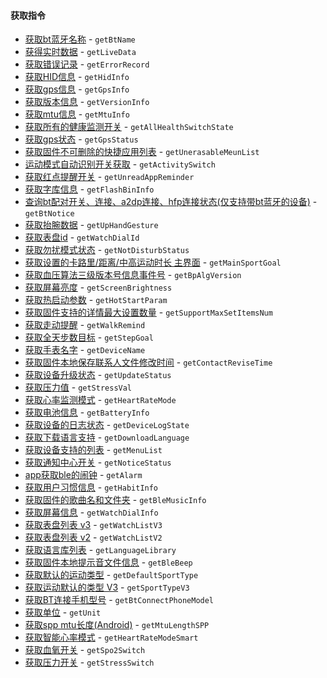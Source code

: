 #### 获取指令

- [获取bt蓝牙名称](IDOGetBtName.md) - `getBtName`
- [获得实时数据](IDOGetLiveData.md) - `getLiveData`
- [获取错误记录](IDOGetErrorRecord.md) - `getErrorRecord`
- [获取HID信息](IDOGetHidInfo.md) - `getHidInfo`
- [获取gps信息](IDOGetGpsInfo.md) - `getGpsInfo`
- [获取版本信息](IDOGetVersionInfo.md) - `getVersionInfo`
- [获取mtu信息](IDOGetMtuInfo.md) - `getMtuInfo`
- [获取所有的健康监测开关](IDOGetAllHealthSwitchState.md) - `getAllHealthSwitchState`
- [获取gps状态](IDOGetGpsStatus.md) - `getGpsStatus`
- [获取固件不可删除的快捷应用列表](IDOGetUnerasableMeunList.md) - `getUnerasableMeunList`
- [运动模式自动识别开关获取](IDOGetActivitySwitch.md) - `getActivitySwitch`
- [获取红点提醒开关](IDOGetUnreadAppReminder.md) - `getUnreadAppReminder`
- [获取字库信息](IDOGetFlashBinInfo.md) - `getFlashBinInfo`
- [查询bt配对开关、连接、a2dp连接、hfp连接状态(仅支持带bt蓝牙的设备)](IDOGetBtNotice.md) - `getBtNotice`
- [获取抬腕数据](IDOGetUpHandGesture.md) - `getUpHandGesture`
- [获取表盘id](IDOGetWatchDialId.md) - `getWatchDialId`
- [获取勿扰模式状态](IDOGetNotDisturbStatus.md) - `getNotDisturbStatus`
- [获取设置的卡路里/距离/中高运动时长 主界面](IDOGetMainSportGoal.md) - `getMainSportGoal`
- [获取血压算法三级版本号信息事件号](IDOGetBpAlgVersion.md) - `getBpAlgVersion`
- [获取屏幕亮度](IDOGetScreenBrightness.md) - `getScreenBrightness`
- [获取热启动参数](IDOGetHotStartParam.md) - `getHotStartParam`
- [获取固件支持的详情最大设置数量](IDOGetSupportMaxSetItemsNum.md) - `getSupportMaxSetItemsNum`
- [获取走动提醒](IDOGetWalkRemind.md) - `getWalkRemind`
- [获取全天步数目标](IDOGetStepGoal.md) - `getStepGoal`
- [获取手表名字](IDOGetDeviceName.md) - `getDeviceName`
- [获取固件本地保存联系人文件修改时间](IDOGetContactReviseTime.md) - `getContactReviseTime`
- [获取设备升级状态](IDOGetUpdateStatus.md) - `getUpdateStatus`
- [获取压力值](IDOGetStressVal.md) - `getStressVal`
- [获取心率监测模式](IDOGetHeartRateMode.md) - `getHeartRateMode`
- [获取电池信息](IDOGetBatteryInfo.md) - `getBatteryInfo`
- [获取设备的日志状态](IDOGetDeviceLogState.md) - `getDeviceLogState`
- [获取下载语言支持](IDOGetDownloadLanguage.md) - `getDownloadLanguage`
- [获取设备支持的列表](IDOGetMenuList.md) - `getMenuList`
- [获取通知中心开关](IDOGetNoticeStatus.md) - `getNoticeStatus`
- [app获取ble的闹钟](IDOGetAlarm.md) - `getAlarm`
- [获取用户习惯信息](IDOGetHabitInfo.md) - `getHabitInfo`
- [获取固件的歌曲名和文件夹](IDOGetBleMusicInfo.md) - `getBleMusicInfo`
- [获取屏幕信息](IDOGetWatchDialInfo.md) - `getWatchDialInfo`
- [获取表盘列表 v3](IDOGetWatchListV3.md) - `getWatchListV3`
- [获取表盘列表 v2](IDOGetWatchListV2.md) - `getWatchListV2`
- [获取语言库列表](IDOGetLanguageLibrary.md) - `getLanguageLibrary`
- [获取固件本地提示音文件信息](IDOGetBleBeep.md) - `getBleBeep`
- [获取默认的运动类型](IDOGetDefaultSportType.md) - `getDefaultSportType`
- [获取运动默认的类型 V3](IDOGetSportTypeV3.md) - `getSportTypeV3`
- [获取BT连接手机型号](IDOGetBtConnectPhoneModel.md) - `getBtConnectPhoneModel`
- [获取单位](IDOGetUnit.md) - `getUnit`
- [获取spp mtu长度(Android)](IDOGetMtuLengthSPP.md) - `getMtuLengthSPP`
- [获取智能心率模式](IDOGetHeartRateModeSmart.md) - `getHeartRateModeSmart`
- [获取血氧开关](IDOGetSpo2Switch.md) - `getSpo2Switch`
- [获取压力开关](IDOGetStressSwitch.md) - `getStressSwitch`

